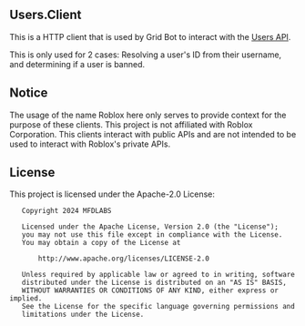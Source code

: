 ## Users.Client

This is a HTTP client that is used by Grid Bot to interact with the [Users API](https://users.roblox.com/docs).

This is only used for 2 cases: Resolving a user's ID from their username, and determining if a user is banned.

## Notice

The usage of the name Roblox here only serves to provide context for the purpose of these clients. This project is not affiliated with Roblox Corporation.
This clients interact with public APIs and are not intended to be used to interact with Roblox's private APIs.

## License

This project is licensed under the Apache-2.0 License:

```
   Copyright 2024 MFDLABS

   Licensed under the Apache License, Version 2.0 (the "License");
   you may not use this file except in compliance with the License.
   You may obtain a copy of the License at

       http://www.apache.org/licenses/LICENSE-2.0

   Unless required by applicable law or agreed to in writing, software
   distributed under the License is distributed on an "AS IS" BASIS,
   WITHOUT WARRANTIES OR CONDITIONS OF ANY KIND, either express or implied.
   See the License for the specific language governing permissions and
   limitations under the License.

```